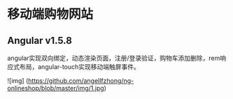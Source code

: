 # 移动端购物网站
## Angular v1.5.8 
angular实现双向绑定，动态渲染页面，注册/登录验证，购物车添加删除，rem响应式布局，angular-touch实现移动端触屏事件。

![img] (https://github.com/angellfzhong/ng-onlineshop/blob/master/img/1.jpg)
